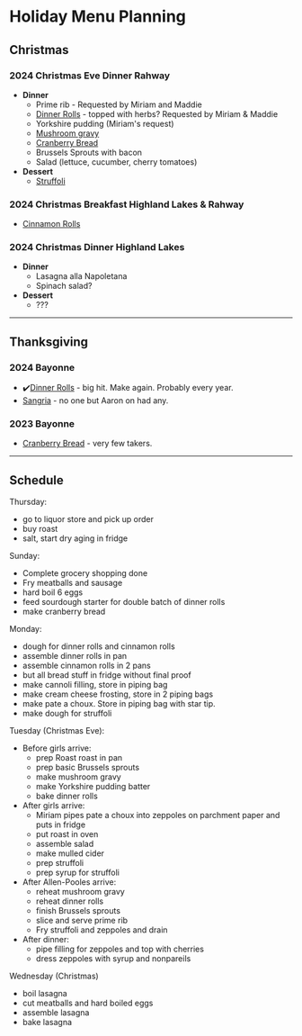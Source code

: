 # Holiday Menu Planning

## Christmas

### 2024 Christmas Eve Dinner Rahway

- **Dinner**
	- Prime rib - Requested by Miriam and Maddie
	- [Dinner Rolls](./Recipes/Sourdough/Sourdough%20Hawaiian%20Rolls.html) - topped with herbs? Requested by Miriam & Maddie
	- Yorkshire pudding (Miriam's request)
	- [Mushroom gravy](https://www.seriouseats.com/mushroom-gravy-sauce-recipe)
	- [Cranberry Bread](./Recipes/Cranberry%20Bread.html)
	- Brussels Sprouts with bacon
	- Salad (lettuce, cucumber, cherry tomatoes)
- **Dessert**
	- [Struffoli](./Recipes/Struffoli.html)

### 2024 Christmas Breakfast Highland Lakes & Rahway

- [Cinnamon Rolls](./Recipes/Sourdough/Cinnamon%20Rolls.html)

### 2024 Christmas Dinner Highland Lakes
- **Dinner**
	- Lasagna alla Napoletana 
	- Spinach salad?
- **Dessert**
	- ???

---

## Thanksgiving

### 2024 Bayonne
- ✔️[Dinner Rolls](./Recipes/Sourdough/Sourdough%20Hawaiian%20Rolls.html) - big hit. Make again. Probably every year.
- [Sangria](./Recipes/cocktails/Sangria.html) - no one but Aaron on had any.

### 2023 Bayonne
- [Cranberry Bread](./Recipes/Cranberry%20Bread.html) - very few takers.

---

## Schedule

Thursday:
- go to liquor store and pick up order
- buy roast
- salt, start dry aging in fridge

Sunday: 
- Complete grocery shopping done
- Fry meatballs and sausage
- hard boil 6 eggs
- feed sourdough starter for double batch of dinner rolls
- make cranberry bread

Monday:
- dough for dinner rolls and cinnamon rolls
- assemble dinner rolls in pan
- assemble cinnamon rolls in 2 pans
- but all bread stuff in fridge without final proof
- make cannoli filling, store in piping bag
- make cream cheese frosting, store in 2 piping bags
- make pate a choux. Store in piping bag with star tip.
- make dough for struffoli

Tuesday (Christmas Eve):
- Before girls arrive:
  - prep Roast roast in pan
  - prep basic Brussels sprouts
  - make mushroom gravy
  - make Yorkshire pudding batter
  - bake dinner rolls
- After girls arrive:
  - Miriam pipes pate a choux into zeppoles on parchment paper and puts in fridge
  - put roast in oven
  - assemble salad
  - make mulled cider
  - prep struffoli
  - prep syrup for struffoli
- After Allen-Pooles arrive:
  - reheat mushroom gravy
  - reheat dinner rolls
  - finish Brussels sprouts
  - slice and serve prime rib
  - Fry struffoli and zeppoles and drain
- After dinner:
  - pipe filling for zeppoles and top with cherries
  - dress zeppoles with syrup and nonpareils 

Wednesday (Christmas)
- boil lasagna
- cut meatballs and hard boiled eggs
- assemble lasagna 
- bake lasagna 


